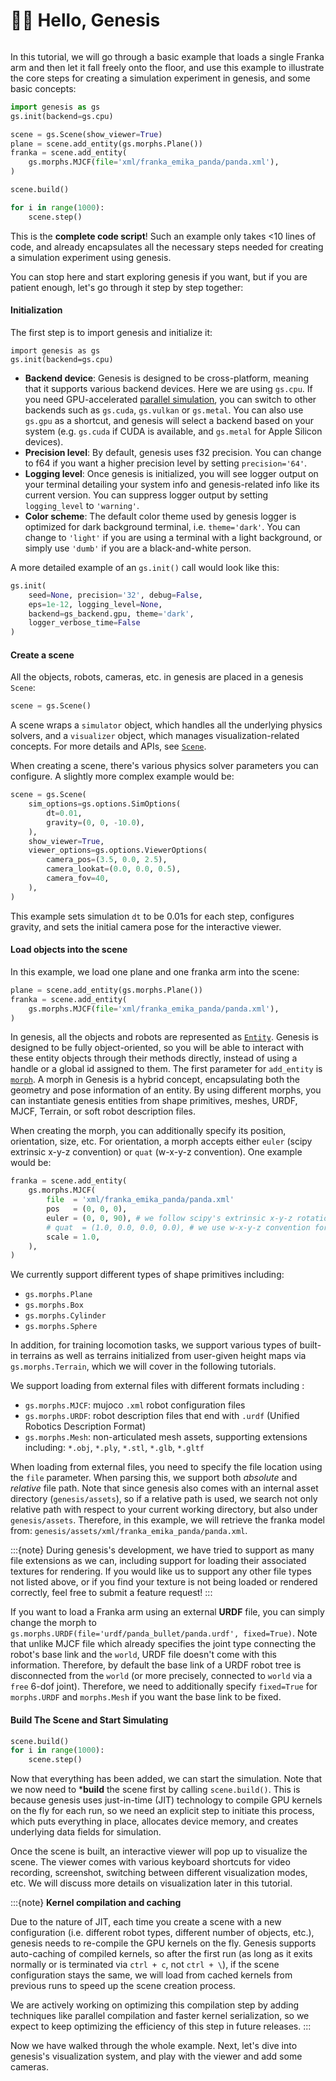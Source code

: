 # 👋🏻 Hello, Genesis

```{figure} images/hello_genesis.png
```
In this tutorial, we will go through a basic example that loads a single Franka arm and then let it fall freely onto the floor, and use this example to illustrate the core steps for creating a simulation experiment in genesis, and some basic concepts:

```python
import genesis as gs
gs.init(backend=gs.cpu)

scene = gs.Scene(show_viewer=True)
plane = scene.add_entity(gs.morphs.Plane())
franka = scene.add_entity(
    gs.morphs.MJCF(file='xml/franka_emika_panda/panda.xml'),
)

scene.build()

for i in range(1000):
    scene.step()
```
This is the **complete code script**! Such an example only takes <10 lines of code, and already encapsulates all the necessary steps needed for creating a simulation experiment using genesis. 

You can stop here and start exploring genesis if you want, but if you are patient enough, let's go through it step by step together:

#### Initialization
The first step is to import genesis and initialize it:
```
import genesis as gs
gs.init(backend=gs.cpu)
```
- **Backend device**: Genesis is designed to be cross-platform, meaning that it supports various backend devices. Here we are using `gs.cpu`. If you need GPU-accelerated [parallel simulation](parallel_simulation.md), you can switch to other backends such as `gs.cuda`, `gs.vulkan` or `gs.metal`. You can also use `gs.gpu` as a shortcut, and genesis will select a backend based on your system (e.g. `gs.cuda` if CUDA is available, and `gs.metal` for Apple Silicon devices).
- **Precision level**: By default, genesis uses f32 precision. You can change to f64 if you want a higher precision level by setting `precision='64'`.
- **Logging level**: Once genesis is initialized, you will see logger output on your terminal detailing your system info and genesis-related info like its current version. You can suppress logger output by setting `logging_level` to `'warning'`.
- **Color scheme**: The default color theme used by genesis logger is optimized for dark background terminal, i.e. `theme='dark'`. You can change to `'light'` if you are using a terminal with a light background, or simply use `'dumb'` if you are a black-and-white person.

A more detailed example of an `gs.init()` call would look like this:
```python
gs.init(
    seed=None, precision='32', debug=False,
    eps=1e-12, logging_level=None,
    backend=gs_backend.gpu, theme='dark',
    logger_verbose_time=False
)
```

#### Create a scene
All the objects, robots, cameras, etc. in genesis are placed in a genesis `Scene`:
```python
scene = gs.Scene()
```
A scene wraps a `simulator` object, which handles all the underlying physics solvers, and a `visualizer` object, which manages visualization-related concepts. For more details and APIs, see [`Scene`](../../api_reference/scene/scene.md).

When creating a scene, there's various physics solver parameters you can configure. A slightly more complex example would be:
```python
scene = gs.Scene(
    sim_options=gs.options.SimOptions(
        dt=0.01,
        gravity=(0, 0, -10.0),
    ),
    show_viewer=True,
    viewer_options=gs.options.ViewerOptions(
        camera_pos=(3.5, 0.0, 2.5),
        camera_lookat=(0.0, 0.0, 0.5),
        camera_fov=40,
    ),
)
```
This example sets simulation `dt` to be 0.01s for each step, configures gravity, and sets the initial camera pose for the interactive viewer.


#### Load objects into the scene
In this example, we load one plane and one franka arm into the scene:
```python
plane = scene.add_entity(gs.morphs.Plane())
franka = scene.add_entity(
    gs.morphs.MJCF(file='xml/franka_emika_panda/panda.xml'),
)
```
In genesis, all the objects and robots are represented as [`Entity`](../../api_reference/entity/index.md). Genesis is designed to be fully object-oriented, so you will be able to interact with these entity objects through their methods directly, instead of using a handle or a global id assigned to them.
The first parameter for `add_entity` is [`morph`](../../api_reference/options/morph/index.md). A morph in Genesis is a hybrid concept, encapsulating both the geometry and pose information of an entity. By using different morphs, you can instantiate genesis entities from shape primitives, meshes, URDF, MJCF, Terrain, or soft robot description files.

When creating the morph, you can additionally specify its position, orientation, size, etc. For orientation, a morph accepts either `euler` (scipy extrinsic x-y-z convention) or `quat` (w-x-y-z convention). One example would be:
```python
franka = scene.add_entity(
    gs.morphs.MJCF(
        file  = 'xml/franka_emika_panda/panda.xml'
        pos   = (0, 0, 0),
        euler = (0, 0, 90), # we follow scipy's extrinsic x-y-z rotation convention, in degrees,
        # quat  = (1.0, 0.0, 0.0, 0.0), # we use w-x-y-z convention for quaternions,
        scale = 1.0,
    ),
)
```

We currently support different types of shape primitives including:
- `gs.morphs.Plane`
- `gs.morphs.Box`
- `gs.morphs.Cylinder`
- `gs.morphs.Sphere`

In addition, for training locomotion tasks, we support various types of built-in terrains as well as terrains initialized from user-given height maps via `gs.morphs.Terrain`, which we will cover in the following tutorials.

We support loading from external files with different formats including :
- `gs.morphs.MJCF`: mujoco `.xml` robot configuration files
- `gs.morphs.URDF`: robot description files that end with `.urdf` (Unified Robotics Description Format)
- `gs.morphs.Mesh`: non-articulated mesh assets, supporting extensions including: `*.obj`, `*.ply`, `*.stl`, `*.glb`, `*.gltf`


When loading from external files, you need to specify the file location using the `file` parameter. When parsing this, we support both *absolute* and *relative* file path. Note that since genesis also comes with an internal asset directory (`genesis/assets`), so if a relative path is used, we search not only relative path with respect to your current working directory, but also under `genesis/assets`. Therefore, in this example, we will retrieve the franka model from: `genesis/assets/xml/franka_emika_panda/panda.xml`.

:::{note}
During genesis's development, we have tried to support as many file extensions as we can, including support for loading their associated textures for rendering. If you would like us to support any other file types not listed above, or if you find your texture is not being loaded or rendered correctly, feel free to submit a feature request!
:::

If you want to load a Franka arm using an external **URDF** file, you can simply change the morph to `gs.morphs.URDF(file='urdf/panda_bullet/panda.urdf', fixed=True)`. Note that unlike MJCF file which already specifies the joint type connecting the robot's base link and the `world`, URDF file doesn't come with this information. Therefore, by default the base link of a URDF robot tree is disconnected from the `world` (or more precisely, connected to `world` via a `free` 6-dof joint). Therefore, we need to additionally specify `fixed=True` for `morphs.URDF` and `morphs.Mesh` if you want the base link to be fixed.


#### Build The Scene and Start Simulating
```Python
scene.build()
for i in range(1000):
    scene.step()
```
Now that everything has been added, we can start the simulation. Note that we now need to ***build** the scene first by calling `scene.build()`. This is because genesis uses just-in-time (JIT) technology to compile GPU kernels on the fly for each run, so we need an explicit step to initiate this process, which puts everything in place, allocates device memory, and creates underlying data fields for simulation.

Once the scene is built, an interactive viewer will pop up to visualize the scene. The viewer comes with various keyboard shortcuts for video recording, screenshot, switching between different visualization modes, etc. We will discuss more details on visualization later in this tutorial.


:::{note}
**Kernel compilation and caching**

Due to the nature of JIT, each time you create a scene with a new configuration (i.e. different robot types, different number of objects, etc.), genesis needs to re-compile the GPU kernels on the fly. Genesis supports auto-caching of compiled kernels, so after the first run (as long as it exits normally or is terminated via `ctrl + c`, not `ctrl + \`), if the scene configuration stays the same, we will load from cached kernels from previous runs to speed up the scene creation process.

We are actively working on optimizing this compilation step by adding techniques like parallel compilation and faster kernel serialization, so we expect to keep optimizing the efficiency of this step in future releases.
:::


Now we have walked through the whole example. Next, let's dive into genesis's visualization system, and play with the viewer and add some cameras.